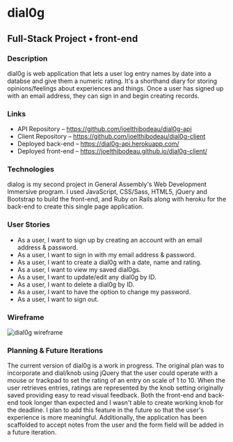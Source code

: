 # dial0g #

## Full-Stack Project • front-end ##

### Description ###

dial0g is web application that lets a user log entry names by date into a databse
and give them a numeric rating. It's a shorthand diary for storing opinions/feelings
about experiences and things. Once a user has signed up with an email address, they can
sign in and begin creating records.

### Links ###

* API Repository – https://github.com/joelthibodeau/dial0g-api
* Client Repository – https://github.com/joelthibodeau/dial0g-client
* Deployed back-end – https://dial0g-api.herokuapp.com/
* Deployed front-end – https://joelthibodeau.github.io/dial0g-client/

### Technologies ###

dialog is my second project in General Assembly's Web Development Immersive program.
I used JavaScript, CSS/Sass, HTML5, jQuery and Bootstrap to build the front-end, and
Ruby on Rails along with heroku for the back-end to create this single page application.

### User Stories ###

* As a user, I want to sign up by creating an account with an email address & password.
* As a user, I want to sign in with my email address & password.
* As a user, I want to create a dial0g with a date, name and rating.
* As a user, I want to view my saved dial0gs.
* As a user, I want to update/edit any dial0g by ID.
* As a user, I want to delete a dial0g by ID.
* As a user, I want to have the option to change my password.
* As a user, I want to sign out.

### Wireframe ###

![dial0g wireframe](https://i.imgur.com/5vi53YQ.jpg)

### Planning & Future Iterations ###

The current version of dial0g is a work in progress. The original plan was to incorporate
and dial/knob using jQuery that the user could operate with a mouse or trackpad to
set the rating of an entry on scale of 1 to 10. When the user retrieves entries, ratings
are represented by the knob setting originally saved providing easy to read visual feedback.
Both the front-end and back-end took longer than expected and I wasn't able to create
working knob for the deadline. I plan to add this feature in the future so that the
user's experience is more meaningful. Additionally, the application has been scaffolded to
accept notes from the user and the form field will be added in a future iteration.
